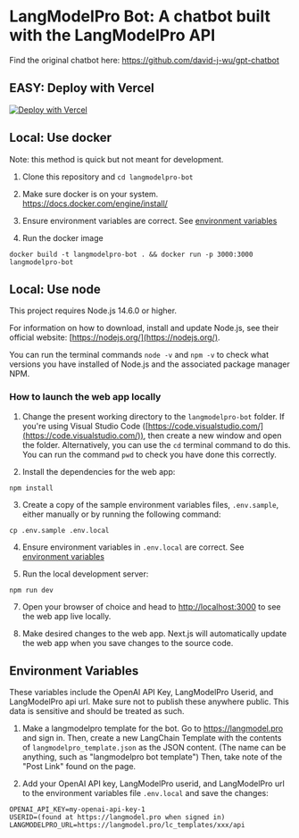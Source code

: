 # LangModelPro Bot: A chatbot built with the LangModelPro API

Find the original chatbot here: https://github.com/david-j-wu/gpt-chatbot

## EASY: Deploy with Vercel

[![Deploy with Vercel](https://vercel.com/button)](https://vercel.com/new/clone?repository-url=https%3A%2F%2Fgithub.com%2Feoriont%2Flangmodelpro-bot&env=OPENAI_API_KEY,USERID,LANGMODELPRO_URL)

## Local: Use docker

Note: this method is quick but not meant for development.

1. Clone this repository and `cd langmodelpro-bot`

2. Make sure docker is on your system. https://docs.docker.com/engine/install/

3. Ensure environment variables are correct. See [environment variables](#environment-variables)

3. Run the docker image
```
docker build -t langmodelpro-bot . && docker run -p 3000:3000 langmodelpro-bot
```


## Local: Use node

This project requires Node.js 14.6.0 or higher.

For information on how to download, install and update Node.js, see their official website: [https://nodejs.org/](https://nodejs.org/).

You can run the terminal commands `node -v` and `npm -v` to check what versions you have installed of Node.js and the associated package manager NPM.

### How to launch the web app locally

1. Change the present working directory to the `langmodelpro-bot` folder. If you're using Visual Studio Code ([https://code.visualstudio.com/](https://code.visualstudio.com/)), then create a new window and open the folder. Alternatively, you can use the `cd` terminal command to do this. You can run the command `pwd` to check you have done this correctly.

2. Install the dependencies for the web app:

```
npm install
```

3. Create a copy of the sample environment variables files, `.env.sample`, either manually or by running the following command:

```
cp .env.sample .env.local
```

4. Ensure environment variables in `.env.local` are correct. See [environment variables](#environment-variables)

6. Run the local development server:

```
npm run dev
```

7. Open your browser of choice and head to [http://localhost:3000](http://localhost:3000) to see the web app live locally.

8. Make desired changes to the web app. Next.js will automatically update the web app when you save changes to the source code.

## Environment Variables

These variables include the OpenAI API Key, LangModelPro Userid, and LangModelPro api url.
Make sure not to publish these anywhere public.
This data is sensitive and should be treated as such.

1. Make a langmodelpro template for the bot. Go to https://langmodel.pro and sign in. Then, create a new LangChain Template with the contents of `langmodelpro_template.json` as the JSON content. (The name can be anything, such as "langmodelpro bot template") Then, take note of the "Post Link" found on the page.


2. Add your OpenAI API key, LangModelPro userid, and LangModelPro url to the environment variables file `.env.local` and save the changes:

```
OPENAI_API_KEY=my-openai-api-key-1
USERID=(found at https://langmodel.pro when signed in)
LANGMODELPRO_URL=https://langmodel.pro/lc_templates/xxx/api
```
